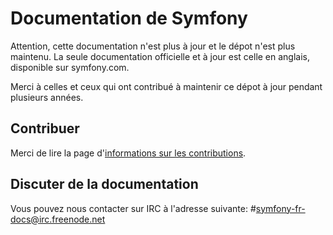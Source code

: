 Documentation de Symfony
========================

Attention, cette documentation n'est plus à jour et le dépot n'est plus maintenu.
La seule documentation officielle et à jour est celle en anglais, disponible sur symfony.com.

Merci à celles et ceux qui ont contribué à maintenir ce dépot à jour pendant plusieurs années.

Contribuer
----------

Merci de lire la page d'[informations sur les contributions](CONTRIBUTING.md).

Discuter de la documentation
----------------------------

Vous pouvez nous contacter sur IRC à l'adresse suivante: #symfony-fr-docs@irc.freenode.net
